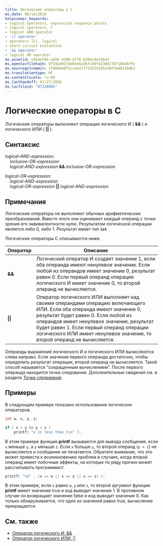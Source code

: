 ```yaml
---
title: Логические операторы в C
ms.date: 06/14/2018
helpviewer_keywords:
- logical operators, expression sequence points
- logical operators, C
- logical AND operator
- '|| operator'
- operators [C], logical
- short-circuit evaluation
- '&& operator'
- logical OR operator
ms.assetid: c0a4e766-ad56-4300-bf76-b28dc0e19b43
ms.openlocfilehash: 8f59ad927dd8ee62dbfc80fd238677bf1b646f9c
ms.sourcegitcommit: 1f009ab0f2cc4a177f2d1353d5a38f164612bdb1
ms.translationtype: HT
ms.contentlocale: ru-RU
ms.lasthandoff: 07/27/2020
ms.locfileid: "87228002"
---
```

# <a name="c-logical-operators"></a>Логические операторы в C

Логические операторы выполняют операции логического И ( **&&** ) и логического ИЛИ ( **||** ).

## <a name="syntax"></a>Синтаксис

*logical-AND-expression*:<br/>
&nbsp;&nbsp;&nbsp;&nbsp;*inclusive-OR-expression*<br/>
&nbsp;&nbsp;&nbsp;&nbsp;*logical-AND-expression*  **&&**  *inclusive-OR-expression*

*logical-OR-expression*:<br/>
&nbsp;&nbsp;&nbsp;&nbsp;*logical-AND-expression*<br/>
&nbsp;&nbsp;&nbsp;&nbsp;*logical-OR-expression*  **&#124;&#124;**  *logical-AND-expression*

## <a name="remarks"></a>Примечания

Логические операторы не выполняют обычных арифметических преобразований. Вместо этого они оценивают каждый операнд с точки зрения его эквивалентности нулю. Результатом логической операции является либо 0, либо 1. Результат имеет тип **`int`** .

Логические операторы C описываются ниже.

|Оператор|Описание|
|--------------|-----------------|
|**&&**|Логический оператор И создает значение 1, если оба операнда имеют ненулевое значение. Если любой из операндов имеет значение 0, результат равен 0. Если первый операнд операции логического И имеет значение 0, то второй операнд не вычисляется.|
|**&#124;&#124;**|Оператор логического ИЛИ выполняет над своими операндами операцию включающего ИЛИ. Если оба операнда имеют значение 0, результат будет равен 0. Если любой из операндов имеет ненулевое значение, результат будет равен 1. Если первый операнд операции логического ИЛИ имеет ненулевое значение, то второй операнд не вычисляется.|

Операнды выражений логического И и логического ИЛИ вычисляются слева направо. Если значения первого операнда достаточно, чтобы определить результат операции, второй операнд не вычисляется. Такой способ называется "сокращенным вычислением". После первого операнда находится точка следования. Дополнительные сведения см. в разделе [Точки следования](../c-language/c-sequence-points.md).

## <a name="examples"></a>Примеры

В следующем примере показано использование логических операторов.

```C
int w, x, y, z;

if ( x < y && y < z )
    printf( "x is less than z\n" );
```

В этом примере функция **printf** вызывается для вывода сообщения, если `x` меньше `y`, а `y` меньше `z`. Если `x` больше `y`, то второй операнд (`y < z`) не вычисляется и сообщение не печатается. Обратите внимание, что это может привести к возникновению проблем в случаях, когда второй операнд имеет побочные эффекты, на которые по ряду причин может рассчитывать программист.

```C
printf( "%d" , (x == w || x == y || x == z) );
```

В этом примере, если `x` равно `w`, `y` или `z`, то второй аргумент функции **printf** имеет значение true и код выводит значение 1. В противном случае он возвращает значение false и код выводит значение 0. Как только обнаруживается, что одно из значений равно true, вычисление прекращается.

## <a name="see-also"></a>См. также

- [Оператор логического И: &&](../cpp/logical-and-operator-amp-amp.md)
- [Оператор логического ИЛИ: &#124;&#124;](../cpp/logical-or-operator-pipe-pipe.md)
